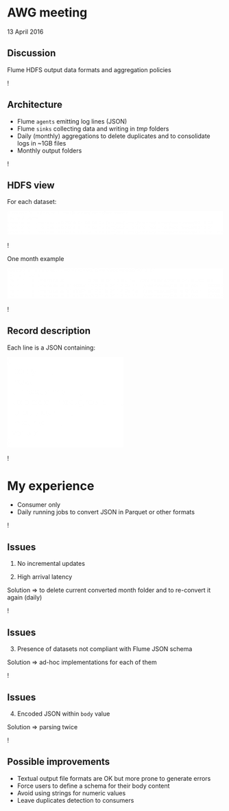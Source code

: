 AWG meeting
===========
13 April 2016

## Discussion
Flume HDFS output data formats and aggregation policies

!

## Architecture
* Flume `agents` emitting log lines (JSON)
* Flume `sinks` collecting data and writing in *tmp* folders
* Daily (monthly) aggregations to delete duplicates and to consolidate logs in ~1GB files
* Monthly output folders

!

## HDFS view

For each dataset:

![hadoop fs ls](hls_01.png "flume output example months")

!

One month example

![hadoop fs ls](hls_02.png "current month")

!

## Record description

Each line is a JSON containing:

![flume example](flume_json.png "flume json")

!

# My experience

- Consumer only
- Daily running jobs to convert JSON in Parquet or other formats

!

## Issues

1) No incremental updates

2) High arrival latency

Solution => to delete current converted month folder and to re-convert it again (daily)

!

## Issues

3) Presence of datasets not compliant with Flume JSON schema

Solution => ad-hoc implementations for each of them

!

## Issues

4) Encoded JSON within `body` value

Solution => parsing twice

!

## Possible improvements

- Textual output file formats are OK but more prone to generate errors
- Force users to define a schema for their body content
- Avoid using strings for numeric values
- Leave duplicates detection to consumers
